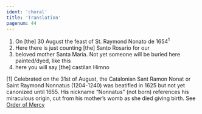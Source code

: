 ```yaml
---
ident: 'choral'
title: 'Translation'
pagenum: 44
---
```

01.	On [the] 30 August the feast of St. Raymond Nonato de 1654<sup>1</sup>
02.	Here there is just counting [the] Santo Rosario for our
03.	beloved mother Santa Maria. Not yet someone will be buried here painted/dyed, like this
04.	here you will say [the] castilan Himno


[1] Celebrated on the 31st of August, the Catalonian Sant Ramon Nonat or Saint Raymond Nonnatus (1204-1240) was beatified in 1625 but not yet canonized until 1655. His nickname “Nonnatus” (not born) references his miraculous origin, cut from his mother’s womb as she died giving birth. See <a href="https://www.orderofmercy.org/raymond-nonnatus">Order of Mercy</a>
